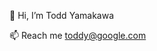 👋 Hi, I’m Todd Yamakawa

📫 Reach me toddy@google.com

<!---
toddky/toddky is a ✨ special ✨ repository because its `README.md` (this file) appears on your GitHub profile.
You can click the Preview link to take a look at your changes.
--->
